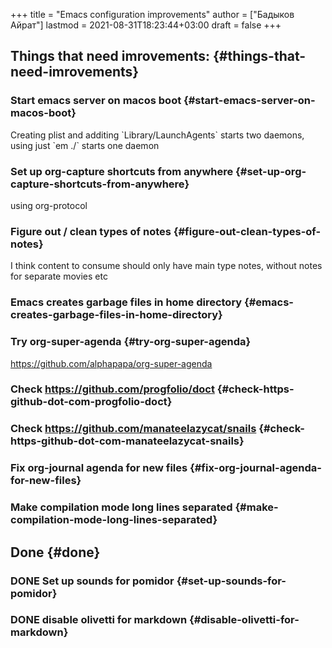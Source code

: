 +++
title = "Emacs configuration improvements"
author = ["Бадыков Айрат"]
lastmod = 2021-08-31T18:23:44+03:00
draft = false
+++

## Things that need imrovements: {#things-that-need-imrovements}


### Start emacs server on macos boot {#start-emacs-server-on-macos-boot}

Creating plist and additing \`Library/LaunchAgents\` starts two daemons, using just \`em ./\` starts one daemon


### Set up org-capture shortcuts from anywhere {#set-up-org-capture-shortcuts-from-anywhere}

using org-protocol


### Figure out / clean types of notes {#figure-out-clean-types-of-notes}

I think content to consume  should only have main type notes, without notes for separate movies etc


### Emacs creates garbage files in home directory {#emacs-creates-garbage-files-in-home-directory}


### Try org-super-agenda {#try-org-super-agenda}

<https://github.com/alphapapa/org-super-agenda>


### Check <https://github.com/progfolio/doct> {#check-https-github-dot-com-progfolio-doct}


### Check <https://github.com/manateelazycat/snails> {#check-https-github-dot-com-manateelazycat-snails}


### Fix org-journal agenda for new files {#fix-org-journal-agenda-for-new-files}


### Make compilation mode long lines separated {#make-compilation-mode-long-lines-separated}


## Done {#done}


### <span class="org-todo done DONE">DONE</span> Set up sounds for pomidor {#set-up-sounds-for-pomidor}


### <span class="org-todo done DONE">DONE</span> disable olivetti for markdown {#disable-olivetti-for-markdown}
